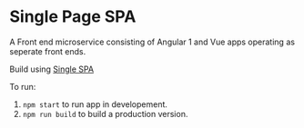 # Single Page SPA

A Front end microservice consisting of Angular 1 and Vue apps operating as seperate front ends.


Build using [Single SPA](https://single-spa.surge.sh/)

To run: 

1. `npm start` to run app in developement.
2. `npm run build` to build a production version. 


